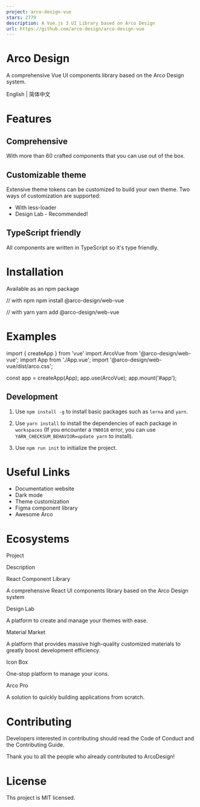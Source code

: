 ```yaml
---
project: arco-design-vue
stars: 2779
description: A Vue.js 3 UI Library based on Arco Design
url: https://github.com/arco-design/arco-design-vue
---
```


Arco Design
===========

A comprehensive Vue UI components library based on the Arco Design system.

English | 简体中文

Features
========

Comprehensive
-------------

With more than 60 crafted components that you can use out of the box.

Customizable theme
------------------

Extensive theme tokens can be customized to build your own theme. Two ways of customization are supported:

-   With less-loader
-   Design Lab - Recommended!

TypeScript friendly
-------------------

All components are written in TypeScript so it's type friendly.

Installation
============

Available as an npm package

// with npm
npm install @arco-design/web-vue

// with yarn
yarn add @arco-design/web-vue

Examples
========

import { createApp } from 'vue'
import ArcoVue from '@arco-design/web-vue';
import App from './App.vue';
import '@arco-design/web-vue/dist/arco.css';

const app \= createApp(App);
app.use(ArcoVue);
app.mount('#app');

Development
-----------

1.  Use `npm install -g` to install basic packages such as `lerna` and `yarn`.
    
2.  Use `yarn install` to install the dependencies of each package in `workspaces` (If you encounter a `YN0018` error, you can use `YARN_CHECKSUM_BEHAVIOR=update yarn` to install).
    
3.  Use `npm run init` to initialize the project.
    

Useful Links
============

-   Documentation website
-   Dark mode
-   Theme customization
-   Figma component library
-   Awesome Arco

Ecosystems
==========

Project

Description

React Component Library

A comprehensive React UI components library based on the Arco Design system

Design Lab

A platform to create and manage your themes with ease.

Material Market

A platform that provides massive high-quality customized materials to greatly boost development efficiency.

Icon Box

One-stop platform to manage your icons.

Arco Pro

A solution to quickly building applications from scratch.

Contributing
============

Developers interested in contributing should read the Code of Conduct and the Contributing Guide.

Thank you to all the people who already contributed to ArcoDesign!

License
=======

Ths project is MIT licensed.

